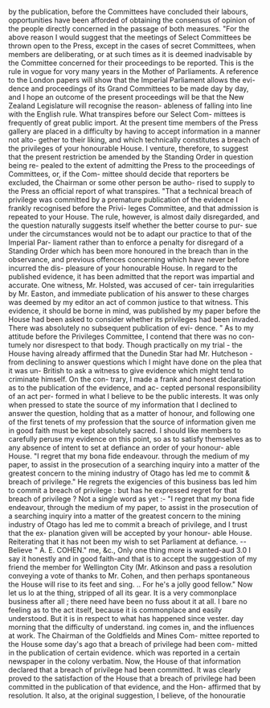 by the publication, before the Committees have concluded their labours, opportunities have been afforded of obtaining the consensus of opinion of the people directly concerned in the passage of both measures. "For the above reason I would suggest that the meetings of Select Committees be thrown open to the Press, except in the cases of secret Committees, when members are deliberating, or at such times as it is deemed inadvisable by the Committee concerned for their proceedings to be reported. This is the rule in vogue for vory many years in the Mother of Parliaments. A reference to the London papers will show that the Imperial Parliament allows the evi- dence and proceedings of its Grand Committees to be made day by day, and I hope an outcome of the present proceedings will be that the New Zealand Legislature will recognise the reason- ableness of falling into line with the English rule. What transpires before our Select Com- mittees is frequently of great public import. At the present time members of the Press gallery are placed in a difficulty by having to accept information in a manner not alto- gether to their liking, and which technically constitutes a breach of the privileges of your honourable House. I venture, therefore, to suggest that the present restriction be amended by the Standing Order in question being re- pealed to the extent of admitting the Press to the proceedings of Committees, or, if the Com- mittee should decide that reporters be excluded, the Chairman or some other person be autho- rised to supply to the Press an official report of what transpires. "That a technical breach of privilege was committed by a premature publication of the evidence I frankly recognised before the Privi- leges Committee, and that admission is repeated to your House. The rule, however, is almost daily disregarded, and the question naturally suggests itself whether the better course to pur- sue under the circumstances would not be to adapt our practice to that of the Imperial Par- liament rather than to enforce a penalty for disregard of a Standing Order which has been more honoured in the breach than in the observance, and previous offences concerning which have never before incurred the dis- pleasure of your honourable House. In regard to the published evidence, it has been admitted that the report was impartial and accurate. One witness, Mr. Holsted, was accused of cer- tain irregularities by Mr. Easton, and immediate publication of his answer to these charges was deemed by my editor an act of common justice to that witness. This evidence, it should be borne in mind, was published by my paper before the House had been asked to consider whether its privileges had been invaded. There was absolutely no subsequent publication of evi- dence. " As to my attitude before the Privileges Committee, I contend that there was no con- tumely nor disrespect to that body. Though practically on my trial - the House having already affirmed that the Dunedin Star had Mr. Hutcheson \- from declining to answer questions which I might have done on the plea that it was un- British to ask a witness to give evidence which might tend to criminate himself. On the con- trary, I made a frank and honest declaration as to the publication of the evidence, and ac- cepted personal responsibility of an act per- formed in what I believe to be the public interests. It was only when pressed to state the source of my information that I declined to answer the question, holding that as a matter of honour, and following one of the first tenets of my profession that the source of information given me in good faith must be kept absolutely sacred. I should like members to carefully peruse my evidence on this point, so as to satisfy themselves as to any absence of intent to set at defiance an order of your honour- able House. "I regret that my bona fide endeavour. through the medium of my paper, to assist in the prosecution of a searching inquiry into a matter of the greatest concern to the mining industry of Otago has led me to commit & breach of privilege." He regrets the exigencies of this business bas led him to commit a breach of privilege : but has he expressed regret for that breach of privilege ? Not a single word as yet :- "I regret that my bona fide endeavour, through the medium of my paper, to assist in the prosecution of a searching inquiry into a matter of the greatest concern to the mining industry of Otago has led me to commit a breach of privilege, and I trust that the ex- planation given will be accepted by your honour- able House. Reiterating that it has not been my wish to set Parliament at defiance. -- Believe " A. E. COHEN." me, &c., Only one thing more is wanted-aud 3.0 I say it honestly and in good faith-and that is to accept the suggestion of my friend the member for Wellington City (Mr. Atkinson and pass a resolution conveying a vote of thanks to Mr. Cohen, and then perhaps spontaneous the House will rise to its feet and sing. .. For he's a jolly good fellow." Now let us lo at the thing, stripped of all its gear. It is a very commonplace business after all ; there need have been no fuss about it at all. I bare no feeling as to the act itself, because it is commonplace and easily understood. But it is in respect to what has happened since vester. day morning that the difficulty of understand. ing comes in, and the influences at work. The Chairman of the Goldfields and Mines Com- mittee reported to the House some day's ago that a breach of privilege had been com- mitted in the publication of certain evidence. which was reported in a certain newspaper in the colony verbatim. Now, the House of that information declared that a breach of privilege had been committed. It was clearly proved to the satisfaction of the House that a breach of privilege had been committed in the publication of that evidence, and the Hon- affirmed that by resolution. It also, at the original suggestion, I believe, of the honouratie 